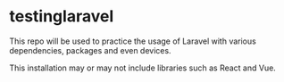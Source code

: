 # testinglaravel
This repo will be used to practice the usage of Laravel with various dependencies, packages and even devices.

This installation may or may not include libraries such as React and Vue.
